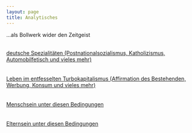 ```yaml
---
layout: page
title: Analytisches 
---
```


...als Bollwerk wider den Zeitgeist<br><br>


   [deutsche Spezialitäten (Postnationalsozialismus, Katholizismus, Automobilfetisch und vieles mehr)](https://grillmoebel.github.io/post/)<br><br><br>
   [Leben im entfesselten Turbokapitalismus (Affirmation des Bestehenden, Werbung, Konsum und vieles mehr)](https://grillmoebel.github.io/affi)<br><br><br>
   [Menschsein unter diesen Bedingungen](https://grillmoebel.github.io/mens)<br><br><br>
   [Elternsein unter diesen Bedingungen](https://grillmoebel.github.io/elte)<br><br><br>


